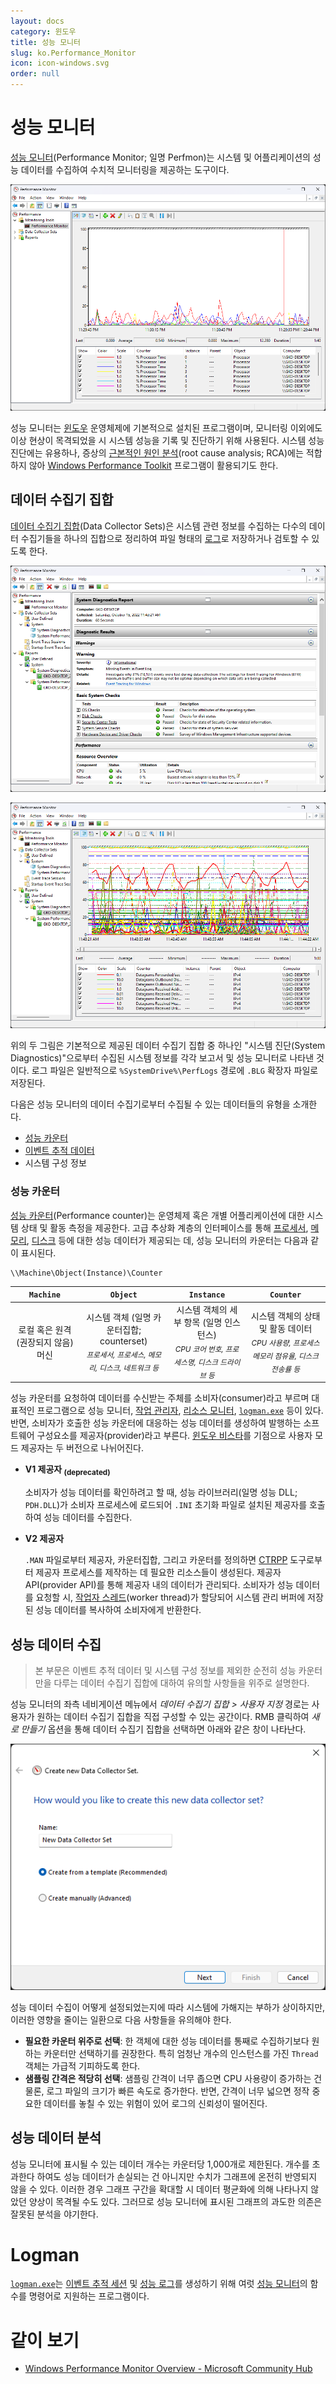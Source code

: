 ```yaml
---
layout: docs
category: 윈도우
title: 성능 모니터
slug: ko.Performance_Monitor
icon: icon-windows.svg
order: null
---
```

# 성능 모니터
[성능 모니터](https://learn.microsoft.com/en-us/previous-versions/windows/it-pro/windows-server-2008-r2-and-2008/cc749249(v=ws.11))(Performance Monitor; 일명 Perfmon)는 시스템 및 어플리케이션의 성능 데이터를 수집하여 수치적 모니터링을 제공하는 도구이다.

![성능 모니터의 프로세서별 사용량(%) 예시](/images/docs/windows/perfmon_graph_sample.png)

성능 모니터는 [윈도우](ko.WindowsNT) 운영체제에 기본적으로 설치된 프로그램이며, 모니터링 이외에도 이상 현상이 목격되었을 시 시스템 성능을 기록 및 진단하기 위해 사용된다. 시스템 성능 진단에는 유용하나, 증상의 [근본적인 원인 분석](https://en.wikipedia.org/wiki/Root_cause_analysis)(root cause analysis; RCA)에는 적합하지 않아 [Windows Performance Toolkit](ko.WPT) 프로그램이 활용되기도 한다.

## 데이터 수집기 집합
[데이터 수집기 집합](https://learn.microsoft.com/en-us/previous-versions/windows/it-pro/windows-server-2008-r2-and-2008/cc749337(v=ws.11))(Data Collector Sets)은 시스템 관련 정보를 수집하는 다수의 데이터 수집기들을 하나의 집합으로 정리하여 파일 형태의 [로그](https://ko.wikipedia.org/wiki/로그파일)로 저장하거나 검토할 수 있도록 한다.

![데이터 수집기 집합으로 수집된 시스템 진단 보고서](/images/docs/windows/perfmon_system_report.png)

![데이터 수집기 집합으로 수집된 시스템 진단 성능 모니터](/images/docs/windows/perfmon_system_monitor.png)

위의 두 그림은 기본적으로 제공된 데이터 수집기 집합 중 하나인 "시스템 진단(System Diagnostics)"으로부터 수집된 시스템 정보를 각각 보고서 및 성능 모니터로 나타낸 것이다. 로그 파일은 일반적으로 `%SystemDrive%\PerfLogs` 경로에 `.BLG` 확장자 파일로 저장된다.

다음은 성능 모니터의 데이터 수집기로부터 수집될 수 있는 데이터들의 유형을 소개한다.

* [성능 카운터](#성능-카운터)
* [이벤트 추적 데이터](ko.ETW)
* 시스템 구성 정보

### 성능 카운터
[성능 카운터](https://learn.microsoft.com/en-us/windows/win32/perfctrs/about-performance-counters)(Performance counter)는 운영체제 혹은 개별 어플리케이션에 대한 시스템 상태 및 활동 측정을 제공한다. 고급 추상화 계층의 인터페이스를 통해 [프로세서](ko.Processor), [메모리](ko.Memory), [디스크](ko.Disk) 등에 대한 성능 데이터가 제공되는 데, 성능 모니터의 카운터는 다음과 같이 표시된다.

```
\\Machine\Object(Instance)\Counter
```

<table style="table-layout: fixed; width: 100%;">
<thead><tr style="text-align: center;"><th><code>Machine</code></th><th><code>Object</code></th><th><code>Instance</code></th><th><code>Counter</code></th></tr></thead>
<tbody><tr style="text-align: center;">
<td>로컬 혹은 원격(권장되지 않음) 머신</td><td>시스템 객체 (일명 카운터집합; counterset)<br/><sub style="font-style: italic;">프로세서, 프로세스, 메모리, 디스크, 네트워크 등</sub></td><td>시스템 객체의 세부 항목 (일명 인스턴스)<br/><sub style="font-style: italic;">CPU 코어 번호, 프로세스명, 디스크 드라이브 등</sub></td><td>시스템 객체의 상태 및 활동 데이터<br/><sub style="font-style: italic;">CPU 사용량, 프로세스 메모리 점유율, 디스크 전송률 등</sub></td>
</tr></tbody></table>

성능 카운터를 요청하여 데이터를 수신받는 주체를 소비자(consumer)라고 부르며 대표적인 프로그램으로 성능 모니터, [작업 관리자](https://ko.wikipedia.org/wiki/작업_관리자), [리소스 모니터](https://en.wikipedia.org/wiki/Resource_Monitor), [`logman.exe`](#logman) 등이 있다. 반면, 소비자가 호출한 성능 카운터에 대응하는 성능 데이터를 생성하여 발행하는 소프트웨어 구성요소를 제공자(provider)라고 부른다. [윈도우 비스타](https://ko.wikipedia.org/wiki/윈도우_비스타)를 기점으로 사용자 모드 제공자는 두 버전으로 나뉘어진다.

* **V1 제공자 <sub>(deprecated)</sub>**

    소비자가 성능 데이터를 확인하려고 할 때, 성능 라이브러리(일명 성능 DLL; `PDH.DLL`)가 소비자 프로세스에 로드되어 `.INI` 초기화 파일로 설치된 제공자를 호출하여 성능 데이터를 수집한다.

* **V2 제공자**

    `.MAN` 파일로부터 제공자, 카운터집합, 그리고 카운터를 정의하면 [CTRPP](https://learn.microsoft.com/en-us/windows/win32/perfctrs/ctrpp) 도구로부터 제공자 프로세스를 제작하는 데 필요한 리소스들이 생성된다. 제공자 API(provider API)를 통해 제공자 내의 데이터가 관리되다. 소비자가 성능 데이터를 요청할 시, [작업자 스레드](https://learn.microsoft.com/en-us/windows-hardware/drivers/kernel/system-worker-threads)(worker thread)가 할당되어 시스템 관리 버퍼에 저장된 성능 데이터를 복사하여 소비자에게 반환한다.

## 성능 데이터 수집
> 본 부문은 이벤트 추적 데이터 및 시스템 구성 정보를 제외한 순전히 성능 카운터만을 다루는 데이터 수집기 집합에 대하여 유의할 사항들을 위주로 설명한다.

성능 모니터의 좌측 네비게이션 메뉴에서 *데이터 수집기 집합 > 사용자 지정* 경로는 사용자가 원하는 데이터 수집기 집합을 직접 구성할 수 있는 공간이다. RMB 클릭하여 *새로 만들기* 옵션을 통해 데이터 수집기 집합을 선택하면 아래와 같은 창이 나타난다.

![새 데이터 수집기 집합 만들기](/images/docs/windows/perfmon_dcs_startup.png)

성능 데이터 수집이 어떻게 설정되었는지에 따라 시스템에 가해지는 부하가 상이하지만, 이러한 영향을 줄이는 일환으로 다음 사항들을 유의해야 한다.

* **필요한 카운터 위주로 선택**: 한 객체에 대한 성능 데이터를 통째로 수집하기보다 원하는 카운터만 선택하기를 권장한다. 특히 엄청난 개수의 인스턴스를 가진 `Thread` 객체는 가급적 기피하도록 한다.
* **샘플링 간격은 적당히 선택**: 샘플링 간격이 너무 좁으면 CPU 사용량이 증가하는 건 물론, 로그 파일의 크기가 빠른 속도로 증가한다. 반면, 간격이 너무 넓으면 정작 중요한 데이터를 놓칠 수 있는 위험이 있어 로그의 신뢰성이 떨어진다.

## 성능 데이터 분석
성능 모니터에 표시될 수 있는 데이터 개수는 카운터당 1,000개로 제한된다. 개수를 초과한다 하여도 성능 데이터가 손실되는 건 아니지만 수치가 그래프에 온전히 반영되지 않을 수 있다. 이러한 경우 그래프 구간을 확대할 시 데이터 평균화에 의해 나타나지 않았던 양상이 목격될 수도 있다. 그러므로 성능 모니터에 표시된 그래프의 과도한 의존은 잘못된 분석을 야기한다.

# Logman
[`logman.exe`](https://learn.microsoft.com/en-us/windows-server/administration/windows-commands/logman)는 [이벤트 추적 세션](ko.ETW) 및 [성능 로그](#성능-데이터-수집)를 생성하기 위해 여럿 [성능 모니터](#성능-모니터)의 함수를 명령어로 지원하는 프로그램이다.

# 같이 보기
* [Windows Performance Monitor Overview - Microsoft Community Hub](https://techcommunity.microsoft.com/t5/ask-the-performance-team/windows-performance-monitor-overview/ba-p/375481)
